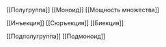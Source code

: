 [[Полугруппа]]
[[Моноид]]
[[Мощность множества]]

[[Инъекция]]
[[Сюръекция]]
[[Биекция]]

[[Подполугруппа]]
[[Подмоноид]]